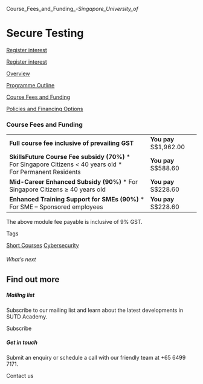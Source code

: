 Course_Fees_and_Funding_-_Singapore_University_of_



Secure Testing
==============

[Register interest](/admissions/academy/short-courses/short-courses-register-your-interest/?coursename=secure-testing)

[Register interest](/admissions/academy/short-courses/short-courses-register-your-interest/?coursename=secure-testing)

[Overview](/course/secure-testing/#tabs)

[Programme Outline](/course/secure-testing/programme-outline-2/#tabs)

[Course Fees and Funding](/course/secure-testing/course-fees-and-funding/#tabs)

[Policies and Financing Options](/course/secure-testing/policies-and-financing-options/#tabs)

### Course Fees and Funding

|  |  |
| --- | --- |
| **Full course fee inclusive of prevailing GST** | **You pay**  S$1,962.00 |
| **SkillsFuture Course Fee subsidy (70%)**  * For Singapore Citizens < 40 years old * For Permanent Residents | **You pay**  S$588.60 |
| **Mid-Career Enhanced Subsidy (90%)**  * For Singapore Citizens ≥ 40 years old | **You pay**  S$228.60 |
| **Enhanced Training Support for SMEs (90%)**  * For SME – Sponsored employees | **You pay**  S$228.60 |

The above module fee payable is inclusive of 9% GST.

Tags

[Short Courses](/admissions/academy/courses-and-modules/?academy-type-course=780)
[Cybersecurity](/admissions/academy/courses-and-modules/?discipline=787)

###### What’s next

Find out more
-------------

##### Mailing list

Subscribe to our mailing list and learn about the latest developments in SUTD Academy.

Subscribe

##### Get in touch

Submit an enquiry or schedule a call with our friendly team at +65 6499 7171.

Contact us

